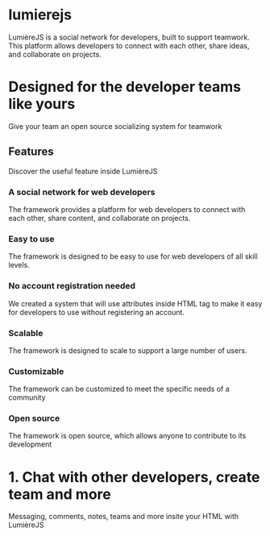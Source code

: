# lumierejs
LumièreJS is a social network for developers, built to support teamwork. This platform allows developers to connect with each other, share ideas, and collaborate on projects.

# Designed for the developer teams like yours
Give your team an open source socializing system for teamwork

## Features
Discover the useful feature inside LumièreJS
### A social network for web developers
The framework provides a platform for web developers to connect with each other, share content, and collaborate on projects.
### Easy to use
The framework is designed to be easy to use for web developers of all skill levels.
### No account registration needed
We created a system that will use attributes inside HTML tag to make it easy for developers to use without registering an account.
### Scalable
The framework is designed to scale to support a large number of users.
### Customizable
The framework can be customized to meet the specific needs of a community
### Open source
The framework is open source, which allows anyone to contribute to its development

# 1. Chat with other developers, create team and more
Messaging, comments, notes, teams and more insite your HTML with LumièreJS
